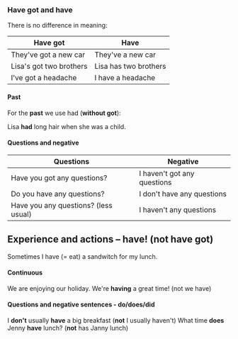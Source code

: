 ### Have got and have


There is no difference in meaning:

|Have got|Have|
|---|---|
|They've got a new car|They've a new car|
|Lisa's got two brothers | Lisa has two brothers|
|I've got a headache| I have a headache|

#### Past 

For the **past** we use had (**without got**):  

Lisa **had** long hair when she was a child.

#### Questions and negative 

|Questions|Negative|
|---|---|
|Have you got any questions?| I haven't got any questions|
|Do you have any questions?| I don't have any questions|
|Have you any questions? (less usual) | I haven't any questions|

## Experience and actions – have! (not have got)

Sometimes I have (= eat) a sandwitch for my lunch. 

#### Continuous 

We are enjoying our holiday. We're **having** a great time! (not we have)

#### Questions and negative sentences - do/does/did

I **don't** usually **have** a big breakfast (**not** I usually haven't)
What time **does** Jenny **have** lunch? (**not** has Janny lunch)
